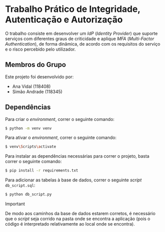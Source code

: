 # Trabalho Prático de Integridade, Autenticação e Autorização

O trabalho consiste em desenvolver um *IdP* (*Identity Provider*) que suporte serviços com diferentes graus de criticidade e aplique *MFA* (*Multi-Factor Authentication*), de forma dinâmica, de acordo com os requisitos do serviço e o risco percebido pelo utilizador.

## Membros do Grupo

Este projeto foi desenvolvido por:

- Ana Vidal (118408)
- Simão Andrade (118345)

## Dependências

Para criar o *environment*, correr o seguinte comando:

```bash
$ python -m venv venv
```

Para ativar o *environment*, correr o seguinte comando:

```bash
$ venv\Scripts\activate
```

Para instalar as dependências necessárias para correr o projeto, basta correr o seguinte comando:

```bash
$ pip install -r requirements.txt
```

Para adicionar as tabelas à base de dados, correr o seguinte *script* `db_script.sql`:

```bash
$ python db_script.py
```

> [!IMPORTANT]
> De modo aos caminhos da base de dados estarem corretos, é necessário que o *script* seja corrido na pasta onde se encontra a aplicação (pois o código é interpretado relativamente ao local onde se encontra).